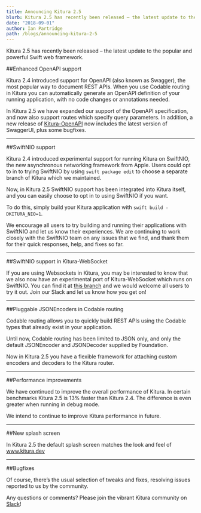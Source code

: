 ```yaml
---
title: Announcing Kitura 2.5
blurb: Kitura 2.5 has recently been released – the latest update to the popular and powerful Swift web framework.
date: "2018-09-01"
author: Ian Partridge
path: /blogs/announcing-kitura-2-5
---
```


Kitura 2.5 has recently been released – the latest update to the popular and powerful Swift web framework.

##Enhanced OpenAPI support

Kitura 2.4 introduced support for OpenAPI (also known as Swagger), the most popular way to document REST APIs. When you use Codable routing in Kitura you can automatically generate an OpenAPI definition of your running application, with no code changes or annotations needed.

In Kitura 2.5 we have expanded our support of the OpenAPI specification, and now also support routes which specify query parameters. In addition, a new release of [Kitura-OpenAPI](https://github.com/Kitura/Kitura-OpenAPI/) now includes the latest version of SwaggerUI, plus some bugfixes.

---

##SwiftNIO support

Kitura 2.4 introduced experimental support for running Kitura on SwiftNIO, the new asynchronous networking framework from Apple. Users could opt to in to trying SwiftNIO by using `swift package edit` to choose a separate branch of Kitura which we maintained.

Now, in Kitura 2.5 SwiftNIO support has been integrated into Kitura itself, and you can easily choose to opt in to using SwiftNIO if you want.

To do this, simply build your Kitura application with `swift build -DKITURA_NIO=1`.

We encourage all users to try building and running their applications with SwiftNIO and let us know their experiences. We are continuing to work closely with the SwiftNIO team on any issues that we find, and thank them for their quick responses, help, and fixes so far.

---

##SwiftNIO support in Kitura-WebSocket

If you are using Websockets in Kitura, you may be interested to know that we also now have an experimental port of Kitura-WebSocket which runs on SwiftNIO. You can find it at [this branch](https://github.com/Kitura/Kitura-WebSocket/tree/websocket-nio) and we would welcome all users to try it out. Join our Slack and let us know how you get on!

---

##Pluggable JSONEncoders in Codable routing

Codable routing allows you to quickly build REST APIs using the Codable types that already exist in your application.

Until now, Codable routing has been limited to JSON only, and only the default JSONEncoder and JSONDecoder supplied by Foundation.

Now in Kitura 2.5 you have a flexible framework for attaching custom encoders and decoders to the Kitura router.

---

##Performance improvements

We have continued to improve the overall performance of Kitura. In certain benchmarks Kitura 2.5 is 13% faster than Kitura 2.4. The difference is even greater when running in debug mode.

We intend to continue to improve Kitura performance in future.

---

##New splash screen

In Kitura 2.5 the default splash screen matches the look and feel of www.kitura.dev

---

##Bugfixes

Of course, there’s the usual selection of tweaks and fixes, resolving issues reported to us by the community.

Any questions or comments? Please join the vibrant Kitura community on [Slack](http://swift-at-ibm-slack.mybluemix.net/?cm_sp=dw-bluemix-_-swift-_-devcenter&_ga=2.118288265.186671014.1570626561-1743126121.1570022962)!
